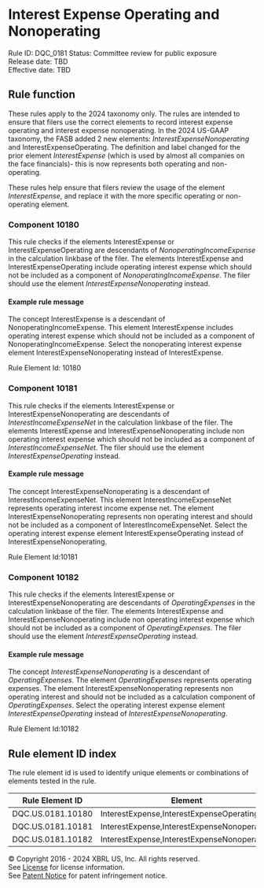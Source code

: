 # Interest Expense Operating and Nonoperating
Rule ID: DQC_0181 
Status: Committee review for public exposure  
Release date: TBD  
Effective date: TBD  
  
## Rule function
These rules apply to the 2024 taxonomy only. The rules are intended to ensure that filers use the correct elements to record interest expense operating and interest expense nonoperating. In the 2024 US-GAAP taxonomy, the FASB added 2 new elements: *InterestExpenseNonoperating* and InterestExpenseOperating. The definition and label changed for the prior element *InterestExpense* (which is used by almost all companies on the face financials)- this is now represents both operating and non-operating.

These rules help ensure that filers  review the usage of the element *InterestExpense*, and replace it with the more specific operating or non-operating element.  

### Component 10180

This rule checks if the elements InterestExpense or InterestExpenseOperating are descendants of *NonoperatingIncomeExpense* in the calculation linkbase of the filer.  The elements  InterestExpense and InterestExpenseOperating include operating interest expense which should not be included as a component of *NonoperatingIncomeExpense*. The filer should use the element *InterestExpenseNonoperating* instead.
  
#### Example rule message

The concept InterestExpense is a descendant of NonoperatingIncomeExpense.  This element InterestExpense includes operating interest expense which should not be included as a component of NonoperatingIncomeExpense.  Select the nonoperating interest expense element InterestExpenseNonoperating instead of InterestExpense.

Rule Element Id: 10180


### Component 10181

This rule checks if the elements InterestExpense or InterestExpenseNonoperating are descendants of *InterestIncomeExpenseNet* in the calculation linkbase of the filer.  The elements  InterestExpense and InterestExpenseNonoperating include non operating interest expense which should not be included as a component of *InterestIncomeExpenseNet*. The filer should use the element *InterestExpenseOperating* instead.

#### Example rule message

The concept InterestExpenseNonoperating is a descendant of InterestIncomeExpenseNet.  This element InterestIncomeExpenseNet represents operating interest income expense net. The element InterestExpenseNonoperating represents non operating interest and should  not be included as a component of InterestIncomeExpenseNet.  Select the operating interest expense element InterestExpenseOperating instead of InterestExpenseNonoperating.

Rule Element Id:10181               

### Component 10182

This rule checks if the elements InterestExpense or InterestExpenseNonoperating are descendants of *OperatingExpenses* in the calculation linkbase of the filer.  The elements  InterestExpense and InterestExpenseNonoperating include non operating interest expense which should not be included as a component of *OperatingExpenses*. The filer should use the element *InterestExpenseOperating* instead.


#### Example rule message
The concept *InterestExpenseNonoperating* is a descendant of *OperatingExpenses*.  The element *OperatingExpenses* represents operating expenses. The element InterestExpenseNonoperating represents non operating interest and should  not be included as a calculation component of *OperatingExpenses*.  Select the operating interest expense element *InterestExpenseOperating* instead of *InterestExpenseNonoperating*.

Rule Element Id:10182

## Rule element ID index  
The rule element id is used to identify unique elements or combinations of elements tested in the rule.

|Rule Element ID|Element|
|--- |--- |
| DQC.US.0181.10180 |InterestExpense,InterestExpenseOperating|
| DQC.US.0181.10181 |InterestExpense,InterestExpenseNonoperating |
| DQC.US.0181.10182 |InterestExpense,InterestExpenseNonoperating|




© Copyright 2016 - 2024 XBRL US, Inc. All rights reserved.   
See [License](https://xbrl.us/dqc-license) for license information.  
See [Patent Notice](https://xbrl.us/dqc-patent) for patent infringement notice.  
